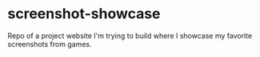 # screenshot-showcase
Repo of a project website I'm trying to build where I showcase my favorite screenshots from games.
